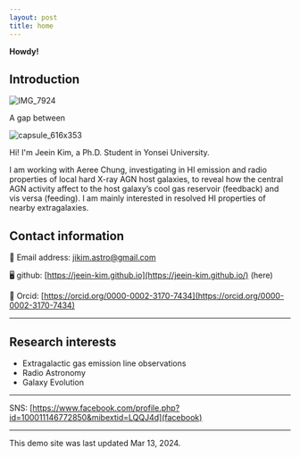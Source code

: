 ```yaml
---
layout: post
title: home
---
```


**Howdy!** 

## Introduction
![IMG_7924](https://github.com/jeein-kim/jeein-kim.github.io/assets/63774418/bfe73e30-70ff-4fb7-b851-79de8f01637d)

A gap between

![capsule_616x353](https://github.com/jeein-kim/jeein-kim.github.io/assets/63774418/bfe73e30-70ff-4fb7-b851-79de8f01637d)

Hi! I'm Jeein Kim, a Ph.D. Student in Yonsei University. 

I am working with Aeree Chung, investigating in HI emission and radio properties of local hard X-ray AGN host galaxies, to reveal how the central AGN activity affect to the host galaxy’s cool gas reservoir (feedback) and vis versa (feeding). I am mainly interested in resolved HI properties of nearby extragalaxies. 

## Contact information

📧 Email address: [jikim.astro@gmail.com](jikim.astro@gmail.com)

🖥 github: [https://jeein-kim.github.io](https://jeein-kim.github.io/) (here)

🔗 Orcid: [https://orcid.org/0000-0002-3170-7434](https://orcid.org/0000-0002-3170-7434) 


---


## Research interests

* Extragalactic gas emission line observations
* Radio Astronomy
* Galaxy Evolution


---

SNS: [https://www.facebook.com/profile.php?id=100011146772850&mibextid=LQQJ4d](facebook)

---


This demo site was last updated Mar 13, 2024.





